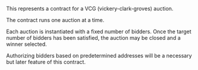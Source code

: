 This represents a contract for a VCG (vickery-clark-groves) auction.

The contract runs one auction at a time. 

Each auction is instantiated with a fixed number of bidders. Once the target number of bidders has been satisfied, the auction may be closed and a winner selected. 

Authorizing bidders based on predetermined addresses will be a necessary but later feature of this contract. 